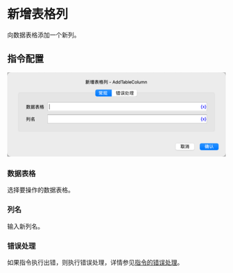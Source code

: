 # 新增表格列

向数据表格添加一个新列。

## 指令配置

![新增表格列常规配置对话框](add_table_column_general_config.png)

### 数据表格

选择要操作的数据表格。

### 列名

输入新列名。

### 错误处理

如果指令执行出错，则执行错误处理，详情参见[指令的错误处理](../../manual/error_handling.md)。
